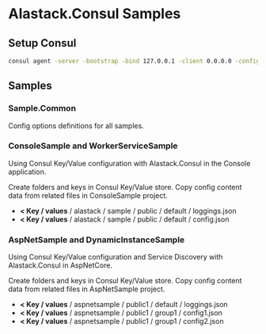 # Alastack.Consul Samples

## Setup Consul

```bash
consul agent -server -bootstrap -bind 127.0.0.1 -client 0.0.0.0 -config-file ./config -data-dir ./data -ui
```

## Samples

### Sample.Common

Config options definitions for all samples.

### ConsoleSample and WorkerServiceSample

Using Consul Key/Value configuration with Alastack.Consul in the Console application.

Create folders and keys in Consul Key/Value store. Copy config content data from related files in ConsoleSample project.

- **< Key / values** / alastack / sample / public / default / loggings.json
- **< Key / values** / alastack / sample / public / default / config.json

### AspNetSample and DynamicInstanceSample

Using Consul Key/Value configuration and Service Discovery with Alastack.Consul in AspNetCore.

Create folders and keys in Consul Key/Value store. Copy config content data from related files in AspNetSample project.

- **< Key / values** / aspnetsample / public1 / default / loggings.json
- **< Key / values** / aspnetsample / public1 / group1 / config1.json
- **< Key / values** / aspnetsample / public1 / group1 / config2.json

